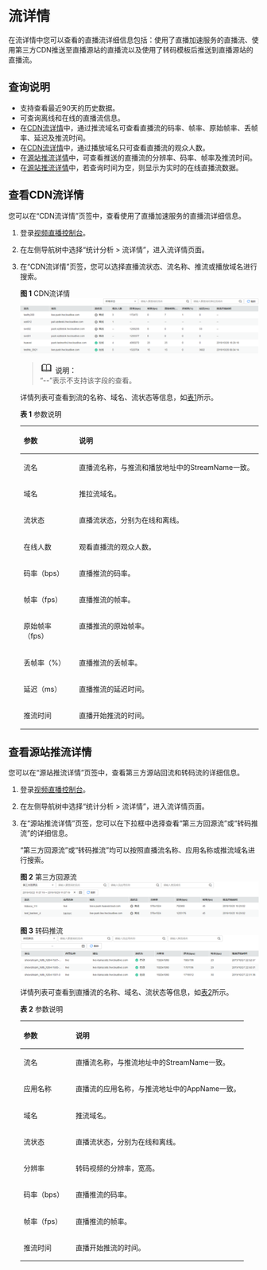 # 流详情<a name="live010020"></a>

在流详情中您可以查看的直播流详细信息包括：使用了直播加速服务的直播流、使用第三方CDN推送至直播源站的直播流以及使用了转码模板后推送到直播源站的直播流。

## 查询说明<a name="section348813113483"></a>

-   支持查看最近90天的历史数据。
-   可查询离线和在线的直播流信息。
-   在[CDN流详情](#section672304981410)中，通过推流域名可查看直播流的码率、帧率、原始帧率、丢帧率、延迟及推流时间。
-   在[CDN流详情](#section672304981410)中，通过播放域名只可查看直播流的观众人数。
-   在[源站推流详情](#section41041629175716)中，可查看推送的直播流的分辨率、码率、帧率及推流时间。
-   在[源站推流详情](#section41041629175716)中，若查询时间为空，则显示为实时的在线直播流数据。

## 查看CDN流详情<a name="section672304981410"></a>

您可以在“CDN流详情”页签中，查看使用了直播加速服务的直播流详细信息。

1.  登录[视频直播控制台](https://console.huaweicloud.com/live)。
2.  在左侧导航树中选择“统计分析 \> 流详情”，进入流详情页面。
3.  在“CDN流详情”页签，您可以选择直播流状态、流名称、推流或播放域名进行搜索。

    **图 1**  CDN流详情<a name="fig54591246565"></a>  
    ![](figures/CDN流详情.png "CDN流详情")

    >![](public_sys-resources/icon-note.gif) **说明：**   
    >“--”表示不支持该字段的查看。  

    详情列表可查看到流的名称、域名、流状态等信息，如[表1](#table972011313392)所示。

    **表 1**  参数说明

    <a name="table972011313392"></a>
    <table><thead align="left"><tr id="row16719171319397"><th class="cellrowborder" valign="top" width="23.23%" id="mcps1.2.3.1.1"><p id="p6719141343914"><a name="p6719141343914"></a><a name="p6719141343914"></a>参数</p>
    </th>
    <th class="cellrowborder" valign="top" width="76.77000000000001%" id="mcps1.2.3.1.2"><p id="p18719613173911"><a name="p18719613173911"></a><a name="p18719613173911"></a>说明</p>
    </th>
    </tr>
    </thead>
    <tbody><tr id="row27197135390"><td class="cellrowborder" valign="top" width="23.23%" headers="mcps1.2.3.1.1 "><p id="p1271911131392"><a name="p1271911131392"></a><a name="p1271911131392"></a>流名</p>
    </td>
    <td class="cellrowborder" valign="top" width="76.77000000000001%" headers="mcps1.2.3.1.2 "><p id="p107191713143913"><a name="p107191713143913"></a><a name="p107191713143913"></a>直播流名称，与推流和播放地址中的StreamName一致。</p>
    </td>
    </tr>
    <tr id="row177197133392"><td class="cellrowborder" valign="top" width="23.23%" headers="mcps1.2.3.1.1 "><p id="p5719171313920"><a name="p5719171313920"></a><a name="p5719171313920"></a>域名</p>
    </td>
    <td class="cellrowborder" valign="top" width="76.77000000000001%" headers="mcps1.2.3.1.2 "><p id="p10719613163917"><a name="p10719613163917"></a><a name="p10719613163917"></a>推拉流域名。</p>
    </td>
    </tr>
    <tr id="row77191013113911"><td class="cellrowborder" valign="top" width="23.23%" headers="mcps1.2.3.1.1 "><p id="p1071991318393"><a name="p1071991318393"></a><a name="p1071991318393"></a>流状态</p>
    </td>
    <td class="cellrowborder" valign="top" width="76.77000000000001%" headers="mcps1.2.3.1.2 "><p id="p2719161317393"><a name="p2719161317393"></a><a name="p2719161317393"></a>直播流状态，分别为在线和离线。</p>
    </td>
    </tr>
    <tr id="row1871901333918"><td class="cellrowborder" valign="top" width="23.23%" headers="mcps1.2.3.1.1 "><p id="p107191013193911"><a name="p107191013193911"></a><a name="p107191013193911"></a>在线人数</p>
    </td>
    <td class="cellrowborder" valign="top" width="76.77000000000001%" headers="mcps1.2.3.1.2 "><p id="p14719191333919"><a name="p14719191333919"></a><a name="p14719191333919"></a>观看直播流的观众人数。</p>
    </td>
    </tr>
    <tr id="row12719813193919"><td class="cellrowborder" valign="top" width="23.23%" headers="mcps1.2.3.1.1 "><p id="p471991310399"><a name="p471991310399"></a><a name="p471991310399"></a>码率（bps）</p>
    </td>
    <td class="cellrowborder" valign="top" width="76.77000000000001%" headers="mcps1.2.3.1.2 "><p id="p197192134397"><a name="p197192134397"></a><a name="p197192134397"></a>直播推流的码率。</p>
    </td>
    </tr>
    <tr id="row27192133392"><td class="cellrowborder" valign="top" width="23.23%" headers="mcps1.2.3.1.1 "><p id="p13719201317391"><a name="p13719201317391"></a><a name="p13719201317391"></a>帧率（fps）</p>
    </td>
    <td class="cellrowborder" valign="top" width="76.77000000000001%" headers="mcps1.2.3.1.2 "><p id="p10719181313395"><a name="p10719181313395"></a><a name="p10719181313395"></a>直播推流的帧率。</p>
    </td>
    </tr>
    <tr id="row147201613173918"><td class="cellrowborder" valign="top" width="23.23%" headers="mcps1.2.3.1.1 "><p id="p19719213133918"><a name="p19719213133918"></a><a name="p19719213133918"></a>原始帧率（fps）</p>
    </td>
    <td class="cellrowborder" valign="top" width="76.77000000000001%" headers="mcps1.2.3.1.2 "><p id="p87194132391"><a name="p87194132391"></a><a name="p87194132391"></a>直播推流的原始帧率。</p>
    </td>
    </tr>
    <tr id="row1472031314399"><td class="cellrowborder" valign="top" width="23.23%" headers="mcps1.2.3.1.1 "><p id="p9720141383918"><a name="p9720141383918"></a><a name="p9720141383918"></a>丢帧率（%）</p>
    </td>
    <td class="cellrowborder" valign="top" width="76.77000000000001%" headers="mcps1.2.3.1.2 "><p id="p272021343913"><a name="p272021343913"></a><a name="p272021343913"></a>直播推流的丢帧率。</p>
    </td>
    </tr>
    <tr id="row772011314394"><td class="cellrowborder" valign="top" width="23.23%" headers="mcps1.2.3.1.1 "><p id="p57200135398"><a name="p57200135398"></a><a name="p57200135398"></a>延迟（ms）</p>
    </td>
    <td class="cellrowborder" valign="top" width="76.77000000000001%" headers="mcps1.2.3.1.2 "><p id="p14720141315396"><a name="p14720141315396"></a><a name="p14720141315396"></a>直播推流的延迟时间。</p>
    </td>
    </tr>
    <tr id="row16720201343918"><td class="cellrowborder" valign="top" width="23.23%" headers="mcps1.2.3.1.1 "><p id="p18720151320395"><a name="p18720151320395"></a><a name="p18720151320395"></a>推流时间</p>
    </td>
    <td class="cellrowborder" valign="top" width="76.77000000000001%" headers="mcps1.2.3.1.2 "><p id="p27201313163919"><a name="p27201313163919"></a><a name="p27201313163919"></a>直播开始推流的时间。</p>
    </td>
    </tr>
    </tbody>
    </table>


## 查看源站推流详情<a name="section41041629175716"></a>

您可以在“源站推流详情”页签中，查看第三方源站回流和转码流的详细信息。

1.  登录[视频直播控制台](https://console.huaweicloud.com/live)。
2.  在左侧导航树中选择“统计分析 \> 流详情”，进入流详情页面。
3.  在“源站推流详情”页签，您可以在下拉框中选择查看“第三方回源流”或“转码推流”的详细信息。

    “第三方回源流”或“转码推流”均可以按照直播流名称、应用名称或推流域名进行搜索。

    **图 2**  第三方回源流<a name="fig26031011193716"></a>  
    ![](figures/第三方回源流.png "第三方回源流")

    **图 3**  转码推流<a name="fig221121355514"></a>  
    ![](figures/转码推流.png "转码推流")

    详情列表可查看到直播流的名称、域名、流状态等信息，如[表2](#table34771951165119)所示。

    **表 2**  参数说明

    <a name="table34771951165119"></a>
    <table><thead align="left"><tr id="row347755117516"><th class="cellrowborder" valign="top" width="23.23%" id="mcps1.2.3.1.1"><p id="p747735195116"><a name="p747735195116"></a><a name="p747735195116"></a>参数</p>
    </th>
    <th class="cellrowborder" valign="top" width="76.77000000000001%" id="mcps1.2.3.1.2"><p id="p1947725105115"><a name="p1947725105115"></a><a name="p1947725105115"></a>说明</p>
    </th>
    </tr>
    </thead>
    <tbody><tr id="row147717516518"><td class="cellrowborder" valign="top" width="23.23%" headers="mcps1.2.3.1.1 "><p id="p154777515519"><a name="p154777515519"></a><a name="p154777515519"></a>流名</p>
    </td>
    <td class="cellrowborder" valign="top" width="76.77000000000001%" headers="mcps1.2.3.1.2 "><p id="p194775517518"><a name="p194775517518"></a><a name="p194775517518"></a>直播流名称，与推流地址中的StreamName一致。</p>
    </td>
    </tr>
    <tr id="row15477251175113"><td class="cellrowborder" valign="top" width="23.23%" headers="mcps1.2.3.1.1 "><p id="p144777514514"><a name="p144777514514"></a><a name="p144777514514"></a>应用名称</p>
    </td>
    <td class="cellrowborder" valign="top" width="76.77000000000001%" headers="mcps1.2.3.1.2 "><p id="p1247715515511"><a name="p1247715515511"></a><a name="p1247715515511"></a>直播流的应用名称，与推流地址中的AppName一致。</p>
    </td>
    </tr>
    <tr id="row347717515519"><td class="cellrowborder" valign="top" width="23.23%" headers="mcps1.2.3.1.1 "><p id="p147715517512"><a name="p147715517512"></a><a name="p147715517512"></a>域名</p>
    </td>
    <td class="cellrowborder" valign="top" width="76.77000000000001%" headers="mcps1.2.3.1.2 "><p id="p12477851125119"><a name="p12477851125119"></a><a name="p12477851125119"></a>推流域名。</p>
    </td>
    </tr>
    <tr id="row447712512513"><td class="cellrowborder" valign="top" width="23.23%" headers="mcps1.2.3.1.1 "><p id="p1247765195119"><a name="p1247765195119"></a><a name="p1247765195119"></a>流状态</p>
    </td>
    <td class="cellrowborder" valign="top" width="76.77000000000001%" headers="mcps1.2.3.1.2 "><p id="p7477145115118"><a name="p7477145115118"></a><a name="p7477145115118"></a>直播流状态，分别为在线和离线。</p>
    </td>
    </tr>
    <tr id="row947765115515"><td class="cellrowborder" valign="top" width="23.23%" headers="mcps1.2.3.1.1 "><p id="p1347715114515"><a name="p1347715114515"></a><a name="p1347715114515"></a>分辨率</p>
    </td>
    <td class="cellrowborder" valign="top" width="76.77000000000001%" headers="mcps1.2.3.1.2 "><p id="p1477185117513"><a name="p1477185117513"></a><a name="p1477185117513"></a>转码视频的分辨率，宽高。</p>
    </td>
    </tr>
    <tr id="row154771514518"><td class="cellrowborder" valign="top" width="23.23%" headers="mcps1.2.3.1.1 "><p id="p1447725105111"><a name="p1447725105111"></a><a name="p1447725105111"></a>码率（bps）</p>
    </td>
    <td class="cellrowborder" valign="top" width="76.77000000000001%" headers="mcps1.2.3.1.2 "><p id="p54771651205115"><a name="p54771651205115"></a><a name="p54771651205115"></a>直播推流的码率。</p>
    </td>
    </tr>
    <tr id="row4477451125110"><td class="cellrowborder" valign="top" width="23.23%" headers="mcps1.2.3.1.1 "><p id="p9477195115110"><a name="p9477195115110"></a><a name="p9477195115110"></a>帧率（fps）</p>
    </td>
    <td class="cellrowborder" valign="top" width="76.77000000000001%" headers="mcps1.2.3.1.2 "><p id="p15477751115111"><a name="p15477751115111"></a><a name="p15477751115111"></a>直播推流的帧率。</p>
    </td>
    </tr>
    <tr id="row154777518513"><td class="cellrowborder" valign="top" width="23.23%" headers="mcps1.2.3.1.1 "><p id="p0477135155110"><a name="p0477135155110"></a><a name="p0477135155110"></a>推流时间</p>
    </td>
    <td class="cellrowborder" valign="top" width="76.77000000000001%" headers="mcps1.2.3.1.2 "><p id="p947711519519"><a name="p947711519519"></a><a name="p947711519519"></a>直播开始推流的时间。</p>
    </td>
    </tr>
    </tbody>
    </table>


